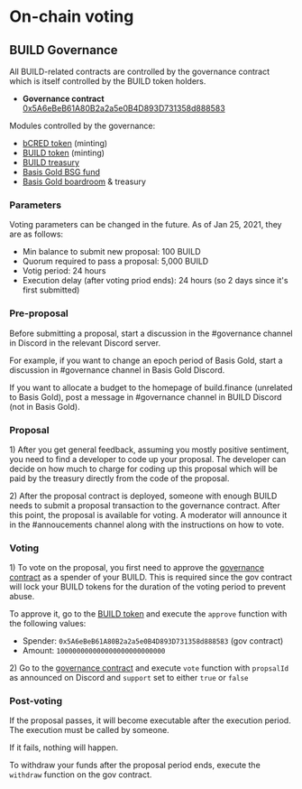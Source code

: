 # On-chain voting

## BUILD Governance

All BUILD-related contracts are controlled by the governance contract which is itself controlled by the BUILD token holders.

* **Governance contract** [0x5A6eBeB61A80B2a2a5e0B4D893D731358d888583](https://etherscan.io/address/0x5A6eBeB61A80B2a2a5e0B4D893D731358d888583)

Modules controlled by the governance:

* [bCRED token](https://etherscan.io/token/0xB7412E57767EC30a76a4461d408d78b36688409C) \(minting\)
* [BUILD token](https://etherscan.io/token/0x6e36556b3ee5aa28def2a8ec3dae30ec2b208739) \(minting\)
* [BUILD treasury](https://etherscan.io/address/0xdf9a17a73308416f555783239573913afb77fa8a)
* [Basis Gold BSG fund](https://etherscan.io/address/0x84a7559dbe02256d6d6f1b184517d65780c83b9b)
* [Basis Gold boardroom](0xEEEeFF73060E9F36a270ad8A843f7D719cE2F79f) & treasury

### Parameters

Voting parameters can be changed in the future. As of Jan 25, 2021, they are as follows:

* Min balance to submit new proposal: 100 BUILD
* Quorum required to pass a proposal: 5,000 BUILD
* Votig period: 24 hours
* Execution delay \(after voting priod ends\): 24 hours \(so 2 days since it's first submitted\)

### Pre-proposal

Before submitting a proposal, start a discussion in the \#governance channel in Discord in the relevant Discord server.

For example, if you want to change an epoch period of Basis Gold, start a discussion in \#governance channel in Basis Gold Discord.

If you want to allocate a budget to the homepage of build.finance \(unrelated to Basis Gold\), post a message in \#governance channel in BUILD Discord \(not in Basis Gold\).

### Proposal

1\) After you get general feedback, assuming you mostly positive sentiment, you need to find a developer to code up your proposal. The developer can decide on how much to charge for coding up this proposal which will be paid by the treasury directly from the code of the proposal.

2\) After the proposal contract is deployed, someone with enough BUILD needs to submit a proposal transaction to the governance contract. After this point, the proposal is available for voting. A moderator will announce it in the \#annoucements channel along with the instructions on how to vote.

### Voting

1\) To vote on the proposal, you first need to approve the [governance contract](https://etherscan.io/address/0x5A6eBeB61A80B2a2a5e0B4D893D731358d888583) as a spender of your BUILD. This is required since the gov contract will lock your BUILD tokens for the duration of the voting period to prevent abuse.

To approve it, go to the [BUILD token](https://etherscan.io/token/0x6e36556b3ee5aa28def2a8ec3dae30ec2b208739#writeContract) and execute the `approve` function with the following values:

* Spender: `0x5A6eBeB61A80B2a2a5e0B4D893D731358d888583` \(gov contract\)
* Amount: `100000000000000000000000000`

2\) Go to the [governance contract](https://etherscan.io/address/0x5A6eBeB61A80B2a2a5e0B4D893D731358d888583) and execute `vote` function with `propsalId` as announced on Discord and `support` set to either `true` or `false`

### Post-voting

If the proposal passes, it will become executable after the execution period. The execution must be called by someone.

If it fails, nothing will happen.

To withdraw your funds after the proposal period ends, execute the `withdraw` function on the gov contract.

